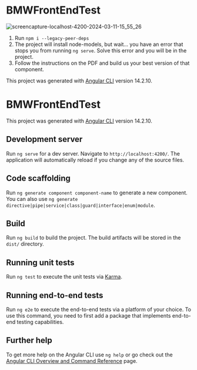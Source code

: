 # BMWFrontEndTest 
![screencapture-localhost-4200-2024-03-11-15_55_26](https://github.com/GuyBosa/BMW-Frontend/assets/40579537/f077d0d8-14cf-47f1-812a-2687c45e0c6e)

1. Run `npm i --legacy-peer-deps`
2. The project will install node-models, but wait... you have an error that stops you from running `ng serve`. Solve this error and you will be in the project. 
3. Follow the instructions on the PDF and build us your best version of that component.


This project was generated with [Angular CLI](https://github.com/angular/angular-cli) version 14.2.10.

# BMWFrontEndTest

This project was generated with [Angular CLI](https://github.com/angular/angular-cli) version 14.2.10.

## Development server

Run `ng serve` for a dev server. Navigate to `http://localhost:4200/`. The application will automatically reload if you change any of the source files.

## Code scaffolding

Run `ng generate component component-name` to generate a new component. You can also use `ng generate directive|pipe|service|class|guard|interface|enum|module`.

## Build

Run `ng build` to build the project. The build artifacts will be stored in the `dist/` directory.

## Running unit tests

Run `ng test` to execute the unit tests via [Karma](https://karma-runner.github.io).

## Running end-to-end tests

Run `ng e2e` to execute the end-to-end tests via a platform of your choice. To use this command, you need to first add a package that implements end-to-end testing capabilities.

## Further help

To get more help on the Angular CLI use `ng help` or go check out the [Angular CLI Overview and Command Reference](https://angular.io/cli) page.

